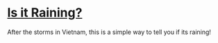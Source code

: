 # [Is it Raining?](https://cggaurav.net/isitraining/)

After the storms in Vietnam, this is a simple way to tell you if its raining!
